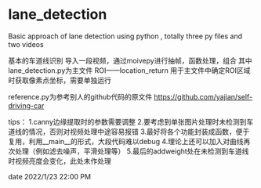 # lane_detection
Basic approach of lane detection using python , totally three py files and two videos

基本的车道线识别
导入一段视频，通过moivepy进行抽帧，函数处理，组合
其中lane_detection.py为主文件
ROI——location_return 用于主文件中确定ROI区域时获取像素点坐标，需要单独运行

reference.py为参考别人的github代码的原文件
https://github.com/yajian/self-driving-car

tips：
1.canny边缘提取时的参数需要调整
2.要考虑到单张图片处理时未检测到车道线的情况，否则对视频处理中途容易报错
3.最好将各个功能封装成函数，便于复用，利用__main__的形式，大段代码难以debug
4.理论上还可以加入对曲线再次处理（例如滤去噪声，平滑处理等）
5.最后的addweight处在未检测到车道线时视频亮度会变化，此处未作处理

date
2022/1/23  22:00 PM
